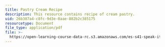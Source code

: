 ```yaml
---
title: Pastry Cream Recipe
description: This resource contains recipe of cream pastry.
uid: 26b307a4-c8fc-9d3e-0aae-882b2c385175
resourcetype: Document
file_type: application/pdf
file: >-
  https://open-learning-course-data-rc.s3.amazonaws.com/es-s41-speak-italian-with-your-mouth-full-spring-2012/26b307a4c8fc9d3e0aae882b2c385175_MITES_S41S12_PastryCreamRcp.pdf
---
```

